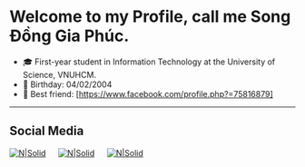 # Welcome to my Profile, call me Song Đồng Gia Phúc.

- 🎓 First-year student in Information Technology at the University of Science, VNUHCM.
- 🎂 Birthday: 04/02/2004
- 🧍 Best friend: [https://www.facebook.com/profile.php?=75816879]

---
## Social Media

[![N|Solid](https://github.com/fusodoya/fusodoya/blob/main/icon/facebook.png)](https://www.facebook.com/songdonggiaphuc) &emsp;
[![N|Solid](https://github.com/fusodoya/fusodoya/blob/main/icon/gmail.png)](mailto:fusodoya@gmail.com) &emsp;
[![N|Solid](https://github.com/fusodoya/fusodoya/blob/main/icon/linkedin.png)](https://www.linkedin.com/in/ph%C3%BAc-song-%C4%91%E1%BB%93ng-gia-9123a6272/) &emsp;
